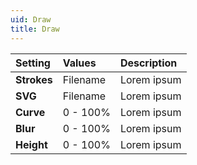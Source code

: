 ```yaml
---
uid: Draw
title: Draw
---
```


| Setting     | Values      | Description |
| :---------- | :---------- | :---------- |
| **Strokes** | Filename    | Lorem ipsum |
| **SVG**     | Filename    | Lorem ipsum |
| **Curve**   | 0 - 100% | Lorem ipsum |
| **Blur**    | 0 - 100% | Lorem ipsum |
| **Height**  | 0 - 100% | Lorem ipsum |
